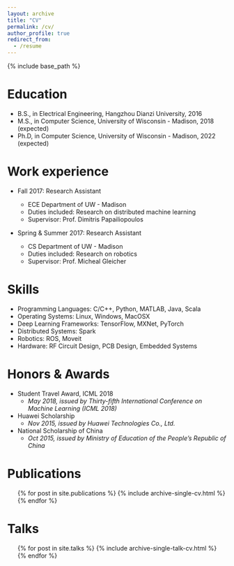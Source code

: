 ```yaml
---
layout: archive
title: "CV"
permalink: /cv/
author_profile: true
redirect_from:
  - /resume
---
```


{% include base_path %}

Education
======
* B.S., in Electrical Engineering, Hangzhou Dianzi University, 2016
* M.S., in Computer Science, University of Wisconsin - Madison, 2018 (expected)
* Ph.D, in Computer Science, University of Wisconsin - Madison, 2022 (expected)

Work experience
======
* Fall 2017: Research Assistant
  * ECE Department of UW - Madison
  * Duties included: Research on distributed machine learning
  * Supervisor: Prof. Dimitris Papailiopoulos

* Spring & Summer 2017: Research Assistant
  * CS Department of UW - Madison
  * Duties included: Research on robotics
  * Supervisor: Prof. Micheal Gleicher
  
Skills
======
* Programming Languages:
  C/C++, Python, MATLAB, Java, Scala
* Operating Systems:
  Linux, Windows, MacOSX
* Deep Learning Frameworks:
  TensorFlow, MXNet, PyTorch
* Distributed Systems:
  Spark
* Robotics:
  ROS, Moveit
* Hardware:
  RF Circuit Design, PCB Design, Embedded Systems

Honors & Awards
======
* Student Travel Award, ICML 2018
  * *May 2018, issued by Thirty-fifth International Conference on Machine Learning (ICML 2018)*
* Huawei Scholarship
  * *Nov 2015, issued by Huawei Technologies Co., Ltd.*
* National Scholarship of China
  * *Oct 2015, issued by Ministry of Education of the People’s Republic of China*

Publications
======
  <ul>{% for post in site.publications %}
    {% include archive-single-cv.html %}
  {% endfor %}</ul>
  
Talks
======
  <ul>{% for post in site.talks %}
    {% include archive-single-talk-cv.html %}
  {% endfor %}</ul>  

